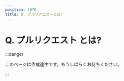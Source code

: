 ```yaml
---
position: 2070
title: Q. プルリクエストとは?
---
```


# Q. プルリクエスト とは?

:::danger

このページは作成途中です。もうしばらくお待ちください。

:::

